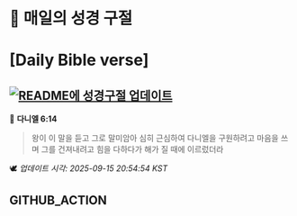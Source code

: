 # 🙏 매일의 성경 구절
# [Daily Bible verse]
## [![README에 성경구절 업데이트](https://github.com/DONGSUKA/first_test/actions/workflows/update-readme-bible.yml/badge.svg)](https://github.com/DONGSUKA/first_test/actions/workflows/update-readme-bible.yml)
<!-- START_BIBLE_VERSE -->
📖 **다니엘 6:14**
> 왕이 이 말을 듣고 그로 말미암아 심히 근심하여 다니엘을 구원하려고 마음을 쓰며 그를 건져내려고 힘을 다하다가 해가 질 때에 이르렀더라

🕊️ _업데이트 시각: 2025-09-15 20:54:54 KST_
  <!-- END_BIBLE_VERSE -->
## GITHUB_ACTION
